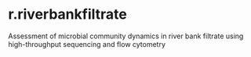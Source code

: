 # r.riverbankfiltrate
Assessment of microbial community dynamics in river bank filtrate using high-throughput sequencing and flow cytometry
